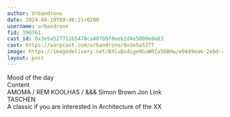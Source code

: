 ```yaml
---
author: Urbandrone 
date: 2024-04-10T09:46:21+0200
username: urbandrone
fid: 390761
cast_id: 0x3e5a527711b5478ca407b9f8eeb2d4e5000e8e83
cast: https://warpcast.com/urbandrone/0x3e5a5277
image: https://imagedelivery.net/BXluQx4ige9GuW0Ia56BHw/e0449ea6-2ebd-4a6e-caa1-7eaf635e7800/original
layout: post
---
```

Mood of the day  
Content  
AMOMA / REM KOOLHAS / &&& Simon Brown Jon Link  
TASCHEN  
A classic if you are interested in Architecture of the XX  

<img src='https://imagedelivery.net/BXluQx4ige9GuW0Ia56BHw/e0449ea6-2ebd-4a6e-caa1-7eaf635e7800/original' alt='' referrerpolicy='no-referrer'/>
<img src='https://imagedelivery.net/BXluQx4ige9GuW0Ia56BHw/1ac48944-4627-4ceb-d044-9e831ebdd000/original' alt='' referrerpolicy='no-referrer'/>
